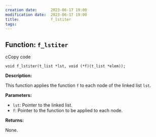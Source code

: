 ```yaml
---
creation date:		2023-06-17 19:00
modification date:	2023-06-17 19:00
title: 				f_lstiter
tags:
---
```

## Function: `f_lstiter`

cCopy code

`void f_lstiter(t_list *lst, void (*f)(t_list *elem));`

**Description:**

This function applies the function `f` to each node of the linked list `lst`.

**Parameters:**

- `lst`: Pointer to the linked list.
- `f`: Pointer to the function to be applied to each node.

**Returns:**

None.